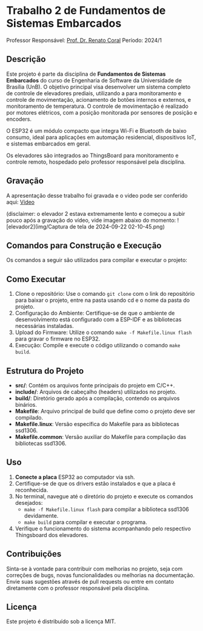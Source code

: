 # Trabalho 2 de Fundamentos de Sistemas Embarcados

Professor Responsável: [Prof. Dr. Renato Coral](https://www.pesquisar.unb.br/professor/renato-coral-sampaio)
Período: 2024/1

## Descrição

Este projeto é parte da disciplina de **Fundamentos de Sistemas Embarcados** do curso de Engenharia de Software da Universidade de Brasília (UnB). O objetivo principal visa desenvolver um sistema completo de controle de elevadores prediais, utilizando a para monitoramento e controle de movimentação, acionamento de botões internos e externos, e monitoramento de temperatura. O controle de movimentação é realizado por motores elétricos, com a posição monitorada por sensores de posição e encoders.

O ESP32 é um módulo compacto que integra Wi-Fi e Bluetooth de baixo consumo, ideal para aplicações em automação residencial, dispositivos IoT, e sistemas embarcados em geral.

Os elevadores são integrados ao ThingsBoard para monitoramento e controle remoto, hospedado pelo professor responsável pela disciplina.

## Gravação

A apresentação desse trabalho foi gravada e o video pode ser conferido aqui: [Vídeo](https://www.youtube.com/watch?v=4t_O5NHRQhg)

(disclaimer: o elevador 2 estava extremamente lento e começou a subir pouco após a gravação do vídeo, vide imagem abaixo do momento: 
![elevador2](img/Captura de tela de 2024-09-22 02-10-45.png)


## Comandos para Construção e Execução

Os comandos a seguir são utilizados para compilar e executar o projeto:

## Como Executar

1. Clone o repositório: Use o comando `git clone` com o link do repositório para baixar o projeto, entre na pasta usando cd e o nome da pasta do projeto.
2. Configuração do Ambiente: Certifique-se de que o ambiente de desenvolvimento está configurado com a ESP-IDF e as bibliotecas necessárias instaladas.
3. Upload do Firmware: Utilize o comando `make -f Makefile.linux flash` para gravar o firmware no ESP32.
4. Execução: Compile e execute o código utilizando o comando `make build`.


## Estrutura do Projeto

- **src/**: Contém os arquivos fonte principais do projeto em C/C++.
- **include/**: Arquivos de cabeçalho (headers) utilizados no projeto.
- **build/**: Diretório gerado após a compilação, contendo os arquivos binários.
- **Makefile**: Arquivo principal de build que define como o projeto deve ser compilado.
- **Makefile.linux**: Versão específica do Makefile para as bibliotecas ssd1306.
- **Makefile.common**:  Versão auxiliar do Makefile para compilação das bibliotecas ssd1306.

## Uso

1. **Conecte a placa** ESP32 ao computador via ssh.
2. Certifique-se de que os drivers estão instalados e que a placa é reconhecida.
3. No terminal, navegue até o diretório do projeto e execute os comandos desejados:
   - `make -f Makefile.linux flash` para compilar a biblioteca ssd1306 devidamente.
   - `make build` para compilar e executar o programa.
4. Verifique o funcionamento do sistema acompanhando pelo respectivo Thingsboard dos elevadores.

## Contribuições

Sinta-se à vontade para contribuir com melhorias no projeto, seja com correções de bugs, novas funcionalidades ou melhorias na documentação. Envie suas sugestões através de pull requests ou entre em contato diretamente com o professor responsável pela disciplina.

## Licença

Este projeto é distribuído sob a licença MIT.

